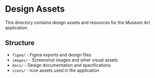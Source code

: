 
# Design Assets

This directory contains design assets and resources for the Museum Art application.

## Structure
- `figma/` - Figma exports and design files
- `images/` - Screenshot images and other visual assets
- `docs/` - Design documentation and specifications
- `icons/` - Icon assets used in the application

